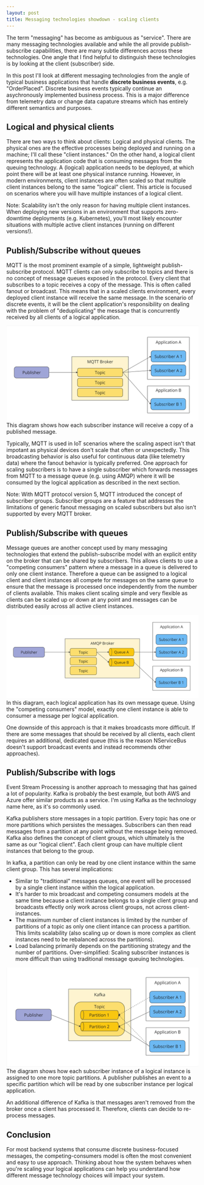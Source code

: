 ```yaml
---
layout: post
title: Messaging technologies showdown - scaling clients
---
```


The term "messaging" has become as ambiguous as "service". There are many messaging technologies available and while the all provide publish-subscribe capabilities, there are many subtle differences across these technologies. One angle that I find helpful to distinguish these technologies is by looking at the client (subscriber) side.

In this post I'll look at different messaging technologies from the angle of typical business applications that handle **discrete business events**, e.g. "OrderPlaced". Discrete business events typically continue an asychronously implemented business process. This is a major difference from telemetry data or change data capature streams which has entirely different semantics and purposes.

## Logical and physical clients

There are two ways to think about clients: Logical and physical clients. The physical ones are the effective processes being deployed and running on a machine; I'll call these "client instances." On the other hand, a logical client represents the application code that is consuming messages from the queuing technology. A (logical) application needs to be deployed, at which point there will be at least one physical instance running. However, in modern environments, client instances are often scaled so that multiple client instances belong to the same "logical" client. This article is focused on scenarios where you will have multiple instances of a logical client.

Note: Scalability isn't the only reason for having multiple client instances. When deploying new versions in an environment that supports zero-downtime deployments (e.g. Kubernetes), you'll most likely encounter situations with multiple active client instances (running on different versions!).

## Publish/Subscribe without queues

MQTT is the most prominent example of a simple, lightweight publish-subscribe protocol. MQTT clients can only subscribe to topics and there is no concept of message queues exposed in the protocol. Every client that subscribes to a topic receives a copy of the message. This is often called fanout or broadcast. This means that in a scaled clients environment, every deployed client instance will receive the same message. In the scenario of discrete events, it will be the client application's responsibility on dealing with the problem of "deduplicating" the message that is concurrently received by all clients of a logical application.

![](/assets/mqtt-clients.jpg)
This diagram shows how each subscriber instance will receive a copy of a published message.

Typically, MQTT is used in IoT scenarios where the scaling aspect isn't that impotant as physical devices don't scale that often or unexpectedly. This broadcasting behavior is also useful for continuous data (like telemetry data) where the fanout behavior is typically preferred. One approach for scaling subscribers is to have a single subscriber which forwards messages from MQTT to a message queue (e.g. using AMQP) where it will be consumed by the logical application as described in the next section.

Note: With MQTT protocol version 5, MQTT introduced the concept of subscriber groups. Subscriber groups are a feature that addresses the limitations of generic fanout messaging on scaled subscribers but also isn't supported by every MQTT broker.

## Publish/Subscribe with queues

Message queues are another concept used by many messaging technologies that extend the publish-subscribe model with an explicit entity on the broker that can be shared by subscribers. This allows clients to use a "competing consumers" pattern where a message in a queue is delivered to only one client instance. Therefore a queue can be assigned to a logical client and client instances all compete for messages on the same queue to ensure that the message is processed once independently from the number of clients available. This makes client scaling simple and very flexible as clients can be scaled up or down at any point and messages can be distributed easily across all active client instances.


![](/assets/amqp-clients.jpg)
In this diagram, each logical application has its own message queue. Using the "competing consumers" model, exactly one client instance is able to consumer a message per logical application.


One downside of this approach is that it makes broadcasts more difficult. If there are some messages that should be received by all clients, each client requires an additional, dedicated queue (this is the reason NServiceBus doesn't support broadcast events and instead recommends other approaches).

## Publish/Subscribe with logs

Event Stream Processing is another approach to messaging that has gained a lot of popularity. Kafka is probably the best example, but both AWS and Azure offer similar products as a service. I'm using Kafka as the technology name here, as it's so commonly used.

Kafka publishers store messages in a topic partition. Every topic has one or more partitions which persistes the messages. Subscribers can then read messages from a partition at any point without the message being removed. Kafka also defines the concept of client groups, which ultimately is the same as our "logical client". Each client group can have multiple client instances that belong to the group.

In kafka, a partition can only be read by one client instance within the same client group. This has several implications:
* Similar to "traditional" messages queues, one event will be processed by a single client instance within the logical application.
* It's harder to mix broadcast and competing consumers models at the same time because a client instance belongs to a single client group and broadcasts effectly only work across client groups, not across client-instances.
* The maximum number of client instances is limited by the number of partitions of a topic as only one client intance can process a partition. This limits scalability (also scaling up or down is more complex as client instances need to be rebalanced across the partitions).
* Load balancing primarily depends on the partitioning strategy and the number of partitions. Over-simplified: Scaling subscriber instances is more difficult than using traditional message queuing technologies.

![](/assets/kafka-clients.jpg)
The diagram shows how each subscriber instance of a logical instance is assigned to one more topic partitions. A publisher publishes an event to a specific partition which will be read by one subscriber instance per logical application.

An additional difference of Kafka is that messages aren't removed from the broker once a client has processed it. Therefore, clients can decide to re-process messages.

## Conclusion

For most backend systems that consume discrete business-focused messages, the competing-consumers model is often the most convenient and easy to use approach. Thinking about how the system behaves when you're scaling your logical applications can help you understand how different message technology choices will impact your system.